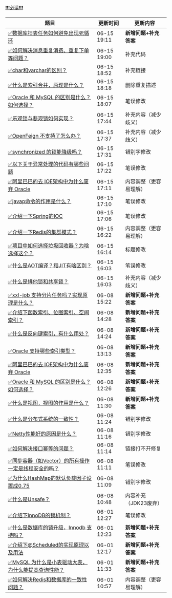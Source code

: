 [❗❗❗必读❗❗❗](https://www.yuque.com/hollis666/bfrl8w/ycscnksw0cw2wus4?view=doc_embed)

| **题目** | **更新时间** | **更新内容** |
| --- | --- | --- |
| [✅数据库扫表任务如何避免出现死循环](https://www.yuque.com/hollis666/fo22bm/kseb1kopfbtovn30) | 06-15 19:11 | **新增问题+补充答案** |
| [✅如何解决消息重复消费、重复下单等问题？](https://www.yuque.com/hollis666/fo22bm/paqecpn87o0v6np5) | 06-15 19:00 | 补充代码 |
| [✅char和varchar的区别？](https://www.yuque.com/hollis666/fo22bm/xodf4gdc6i9goyt6) | 06-15 18:52 | 补充链接 |
| [✅什么是索引合并，原理是什么？](https://www.yuque.com/hollis666/fo22bm/cn34kd6tlw54ulmi) | 06-15 18:18 | 删除重复描述 |
| [✅Oracle 和 MySQL 的区别是什么？如何选择？](https://www.yuque.com/hollis666/fo22bm/hrdea48tzqmtizbk) | 06-15 18:07 | 笔误修改 |
| [✅乐观锁与悲观锁如何实现？](https://www.yuque.com/hollis666/fo22bm/ionc18) | 06-15 17:44 | 补充内容（减少歧义） |
| [✅OpenFeign 不支持了怎么办？](https://www.yuque.com/hollis666/fo22bm/itmcpq5517975ttq) | 06-15 17:37 | 补充内容（减少歧义） |
| [✅synchronized 的锁能降级吗？](https://www.yuque.com/hollis666/fo22bm/ghg8a3skmvxgquvh) | 06-15 17:31 | 错别字修改 |
| [✅以下关于异常处理的代码有哪些问题](https://www.yuque.com/hollis666/fo22bm/bwxlms) | 06-15 17:22 | 笔误修改 |
| [✅阿里巴巴的去 IOE架构中为什么废弃 Oracle](https://www.yuque.com/hollis666/fo22bm/ozuigivzabx10ccx) | 06-15 17:11 | 内容调整（更容易理解） |
| [✅javap命令的作用是什么？](https://www.yuque.com/hollis666/fo22bm/xz23fep6vq62x5hm) | 06-15 17:10 | 笔误修改 |
| [✅介绍一下Spring的IOC](https://www.yuque.com/hollis666/fo22bm/wswp59) | 06-15 17:06 | 笔误修改 |
| [✅介绍一下Redis的集群模式？](https://www.yuque.com/hollis666/fo22bm/namhuv165lorwudw) | 06-15 16:22 | 内容调整（更容易理解） |
| [✅项目中如何选择垃圾回收器？为啥选择这个？](https://www.yuque.com/hollis666/fo22bm/fykv0mt786qx8ifa) | 06-15 16:14 | 标题修改 |
| [✅什么是AOT编译？和JIT有啥区别？](https://www.yuque.com/hollis666/fo22bm/cy5i6guhszisviks) | 06-15 16:03 | 笔误修改 |
| [✅什么是排他锁和共享锁？](https://www.yuque.com/hollis666/fo22bm/ec5yhfon858vcq5p) | 06-15 16:03 | 补充内容（减少歧义） |
| [✅xxl-job 支持分片任务吗？实现原理是什么？](https://www.yuque.com/hollis666/fo22bm/vnzzza8v69078qc1) | 06-08 15:22 | **新增问题+补充答案** |
| [✅介绍下函数索引、位图索引、空间索引？](https://www.yuque.com/hollis666/fo22bm/yp0urza5spqi11kz) | 06-08 14:28 | **新增问题+补充答案** |
| [✅什么是反向键索引，有什么用处？](https://www.yuque.com/hollis666/fo22bm/ragi9onqwc55ge2q) | 06-08 14:24 | **新增问题+补充答案** |
| [✅Oracle 支持哪些索引类型？](https://www.yuque.com/hollis666/fo22bm/bgilo3s62eu34q23) | 06-08 13:13 | **新增问题+补充答案** |
| [✅阿里巴巴的去 IOE架构中为什么废弃 Oracle](https://www.yuque.com/hollis666/fo22bm/ozuigivzabx10ccx) | 06-08 12:35 | **新增问题+补充答案** |
| [✅Oracle 和 MySQL 的区别是什么？如何选择？](https://www.yuque.com/hollis666/fo22bm/hrdea48tzqmtizbk) | 06-08 12:26 | **新增问题+补充答案** |
| [✅什么是视图，视图的作用是什么？](https://www.yuque.com/hollis666/fo22bm/kris4thwb31b2l1n) | 06-08 11:30 | **新增问题+补充答案** |
| [✅什么是分布式系统的一致性？](https://www.yuque.com/hollis666/fo22bm/ywhzkoqti2n6zh6g) | 06-08 11:24 | 错别字修改 |
| [✅Netty性能好的原因是什么？](https://www.yuque.com/hollis666/fo22bm/ilms3crzfpxldub5) | 06-08 11:16 | 错别字修改 |
| [✅如何解决接口幂等的问题？](https://www.yuque.com/hollis666/fo22bm/gz2qwl) | 06-08 11:14 | 链接打不开修复 |
| [✅同步容器（如Vector）的所有操作一定是线程安全的吗？](https://www.yuque.com/hollis666/fo22bm/zvdr34qim77wfrsm) | 06-08 11:11 | 笔误修改 |
| [✅为什么HashMap的默认负载因子设置成0.75](https://www.yuque.com/hollis666/fo22bm/qq99gipzlvhzcuer) | 06-08 11:09 | 错别字修改 |
| [✅什么是Unsafe？](https://www.yuque.com/hollis666/fo22bm/prx4n1mxtbk8qffq) | 06-08 10:48 | 内容补充（JDK23废弃） |
| [✅介绍下InnoDB的锁机制？](https://www.yuque.com/hollis666/fo22bm/rgdoek) | 06-01 12:27 | 笔误修改 |
| [✅什么是数据库的锁升级，Innodb 支持吗？](https://www.yuque.com/hollis666/fo22bm/lytbcslc6e3tpuu1) | 06-01 12:23 | **新增问题+补充答案** |
| [✅介绍下@Scheduled的实现原理以及用法](https://www.yuque.com/hollis666/fo22bm/fvisrutmltymyng2) | 06-01 12:17 | **新增问题+补充答案** |
| [✅MySQL 为什么是小表驱动大表，为什么能提高查询性能？](https://www.yuque.com/hollis666/fo22bm/lxb1s5pqizgaib0k) | 06-01 11:33 | **新增问题+补充答案** |
| [✅如何解决Redis和数据库的一致性问题？](https://www.yuque.com/hollis666/fo22bm/tmcgo0) | 06-01 10:57 | 内容调整（更容易理解） |

